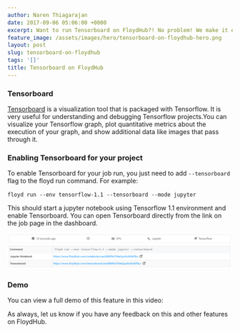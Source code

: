 ```yaml
---
author: Naren Thiagarajan
date: 2017-09-06 05:06:00 +0000
excerpt: Want to run Tensorboard on FloydHub?! No problem! We make it easy.
feature_image: /assets/images/hero/tensorboard-on-floydhub-hero.png
layout: post
slug: tensorboard-on-floydhub
tags: '[]'
title: Tensorboard on FloydHub
---
```


### Tensorboard

[Tensorboard](https://www.tensorflow.org/get_started/summaries_and_tensorboard) is a visualization tool that is packaged with Tensorflow. It is very useful for understanding and debugging Tensorflow projects.You can visualize your Tensorflow graph, plot quantitative metrics about the execution of your graph, and show additional data like images that pass through it.

### Enabling Tensorboard for your project

To enable Tensorboard for your job run, you just need to add `--tensorboard` flag to the floyd run command. For example:
    
    
    floyd run --env tensorflow-1.1 --tensorboard --mode jupyter
    

This should start a jupyter notebook using Tensorflow 1.1 environment and enable Tensorboard. You can open Tensorboard directly from the link on the job page in the dashboard.

![Dashboard](/assets/images/content/images/2018/06/dashboard.png)

### Demo

You can view a full demo of this feature in this video:

As always, let us know if you have any feedback on this and other features on FloydHub.